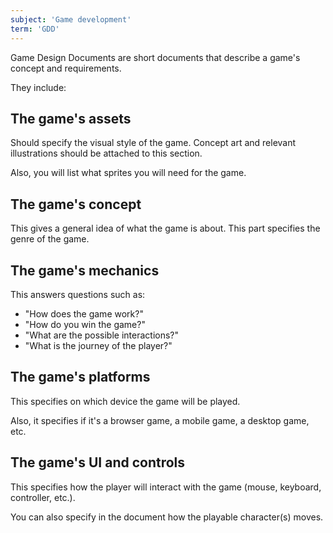 ```yaml
---
subject: 'Game development'
term: 'GDD'
---
```


Game Design Documents are short documents that describe a game's concept and requirements.

They include:

## The game's assets

Should specify the visual style of the game.
Concept art and relevant illustrations should be attached to this section.

Also, you will list what sprites you will need for the game.

## The game's concept

This gives a general idea of what the game is about.
This part specifies the genre of the game.

## The game's mechanics

This answers questions such as: 

- "How does the game work?"
- "How do you win the game?"
- "What are the possible interactions?"
- "What is the journey of the player?"

## The game's platforms

This specifies on which device the game will be played.

Also, it specifies if it's a browser game, a mobile game, a desktop game, etc.

## The game's UI and controls

This specifies how the player will interact with the game (mouse, keyboard, controller, etc.).

You can also specify in the document how the playable character(s) moves.
